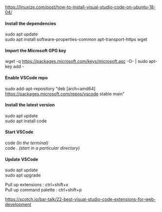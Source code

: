 https://linuxize.com/post/how-to-install-visual-studio-code-on-ubuntu-18-04/  
#### Install the dependencies  
sudo apt update  
sudo apt install software-properties-common apt-transport-https wget  
#### Import the Microsoft GPG key 
wget -q https://packages.microsoft.com/keys/microsoft.asc -O- | sudo apt-key add -  
#### Enable VSCode repo 
sudo add-apt-repository "deb [arch=amd64] https://packages.microsoft.com/repos/vscode stable main"  
#### Install the latest version 
sudo apt update  
sudo apt install code  

#### Start VSCode
code _(In the terminal)_  
code . _(start in a particular directory)_

#### Update VSCode
sudo apt update  
sudo apt upgrade  

Pull up extensions : ctrl+shift+x  
Pull up command palette : ctrl+shift+p  

https://scotch.io/bar-talk/22-best-visual-studio-code-extensions-for-web-development  

